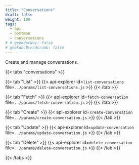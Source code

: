 ```yaml
---
title: "Conversations"
draft: false
weight: 100
tags:
  - api
  - postman
  - conversations
# # geekdocNav: false
# geekdocBreadcrumb: false
---
```


Create and manage conversations.

{{< tabs "conversations" >}}

{{< tab "List" >}}
{{< api-explorer id=`list-conversations` file=`../params/list-conversations.js` >}}
{{< /tab >}}

{{< tab "Fetch" >}}
{{< api-explorer id=`fetch-conversation` file=`../params/fetch-conversation.js` >}}
{{< /tab >}}

{{< tab "Create" >}}
{{< api-explorer id=`create-conversation` file=`../params/create-conversation.js` >}}
{{< /tab >}}

{{< tab "Update" >}}
{{< api-explorer id=`update-conversation` file=`../params/update-conversation.js` >}}
{{< /tab >}}

{{< tab "Delete" >}}
{{< api-explorer id=`delete-conversation` file=`../params/delete-conversation.js` >}}
{{< /tab >}}

{{< /tabs >}}

